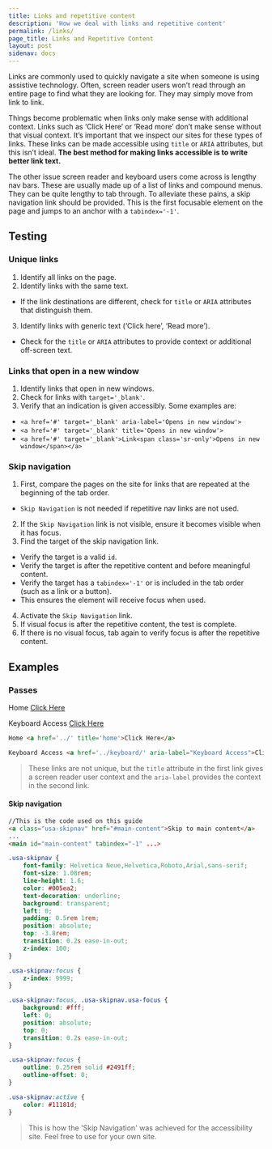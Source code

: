```yaml
---
title: Links and repetitive content
description: 'How we deal with links and repetitive content'
permalink: /links/
page_title: Links and Repetitive Content
layout: post
sidenav: docs
---
```

Links are commonly used to quickly navigate a site when someone is using assistive technology. Often, screen reader users won’t read through an entire page to find what they are looking for. They may simply move from link to link.

Things become problematic when links only make sense with additional context. Links such as ‘Click Here’ or ‘Read more’ don’t make sense without that visual context. It’s important that we inspect our sites for these types of links. These links can be made accessible using ```title``` or ```ARIA``` attributes, but this isn’t ideal. **The best method for making links accessible is to write better link text.**

The other issue screen reader and keyboard users come across is lengthy nav bars. These are usually made up of a list of links and compound menus. They can be quite lengthy to tab through. To alleviate these pains, a skip navigation link should be provided. This is the first focusable element on the page and jumps to an anchor with a ```tabindex='-1'```.

## Testing

### Unique links

1. Identify all links on the page.
2. Identify links with the same text.
  * If the link destinations are different, check for ```title``` or ```ARIA``` attributes that distinguish them.
3. Identify links with generic text (‘Click here’, ‘Read more’).
  * Check for the ```title``` or ```ARIA``` attributes to provide context or additional off-screen text.

### Links that open in a new window
1. Identify links that open in new windows.
2. Check for links with ```target='_blank'```.
3. Verify that an indication is given accessibly. Some examples are:
  *  ```<a href='#' target='_blank' aria-label='Opens in new window'>```
  *  ```<a href='#' target='_blank' title='Opens in new window'>```
  *  ```<a href='#' target='_blank'>Link<span class='sr-only'>Opens in new window</span></a>```

### Skip navigation

1. First, compare the pages on the site for links that are repeated at the beginning of the tab order.
  * `Skip Navigation` is not needed if repetitive nav links are not used.
2. If the `Skip Navigation` link is not visible, ensure it becomes visible when it has focus.
3. Find the target of the skip navigation link.
  * Verify the target is a valid `id`.
  * Verify the target is after the repetitive content and before meaningful content.
  * Verify the target has a ```tabindex='-1'``` or is included in the tab order (such as a link or a button).
   * This ensures the element will receive focus when used.
4. Activate the `Skip Navigation` link.
5. If visual focus is after the repetitive content, the test is complete.
6. If there is no visual focus, tab again to verify focus is after the repetitive content.

## Examples

### Passes

Home <a href='../' title='home'>Click Here</a>

Keyboard Access <a href='../keyboard/' aria-label="Keyboard Access">Click Here</a>

```html
Home <a href='../' title='home'>Click Here</a>

Keyboard Access <a href='../keyboard/' aria-label="Keyboard Access">Click Here</a>
```

> These links are not unique, but the ```title``` attribute in the first link gives a screen reader user context and the ```aria-label``` provides the context in the second link.

#### Skip navigation

```html
//This is the code used on this guide
<a class="usa-skipnav" href="#main-content">Skip to main content</a>
...
<main id="main-content" tabindex="-1" ...>

```
```css
.usa-skipnav {
    font-family: Helvetica Neue,Helvetica,Roboto,Arial,sans-serif;
    font-size: 1.08rem;
    line-height: 1.6;
    color: #005ea2;
    text-decoration: underline;
    background: transparent;
    left: 0;
    padding: 0.5rem 1rem;
    position: absolute;
    top: -3.8rem;
    transition: 0.2s ease-in-out;
    z-index: 100;
}

.usa-skipnav:focus {
    z-index: 9999;
}

.usa-skipnav:focus, .usa-skipnav.usa-focus {
    background: #fff;
    left: 0;
    position: absolute;
    top: 0;
    transition: 0.2s ease-in-out;
}

.usa-skipnav:focus {
    outline: 0.25rem solid #2491ff;
    outline-offset: 0;
}

.usa-skipnav:active {
    color: #11181d;
}
```

> This is how the 'Skip Navigation' was achieved for the accessibility site. Feel free to use for your own site.
